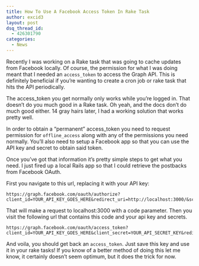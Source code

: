 ```yaml
---
title: How To Use A Facebook Access Token In Rake Task
author: excid3
layout: post
dsq_thread_id:
  - 426301790
categories:
  - News
---
```

Recently I was working on a Rake task that was going to cache updates from Facebook locally. Of course, the permission for what I was doing meant that I needed an `access_token` to access the Graph API. This is definitely beneficial if you’re wanting to create a cron job or rake task that hits the API periodically.

The access_token you get normally only works while you’re logged in. That doesn’t do you much good in a Rake task. Oh yeah, and the docs don’t do much good either. 14 gray hairs later, I had a working solution that works pretty well.

In order to obtain a “permanent” access_token you need to request permission for `offline_access` along with any of the permissions you need normally. You’ll also need to setup a Facebook app so that you can use the API key and secret to obtain said token.

Once you’ve got that information it’s pretty simple steps to get what you need. I just fired up a local Rails app so that I could retrieve the postbacks from Facebook OAuth.

First you navigate to this url, replacing it with your API key:


    https://graph.facebook.com/oauth/authorize?client_id=YOUR_API_KEY_GOES_HERE&redirect_uri=http://localhost:3000/&scope=read_insights,offline_access

That will make a request to localhost:3000 with a code parameter. Then you visit the following url that contains this code and your api key and secrets.


    https://graph.facebook.com/oauth/access_token?client_id=YOUR_API_KEY_GOES_HERE&client_secret=YOUR_API_SECRET_KEY&redirect_uri=http://localhost:3000/&code=THE_CODE_WE_JUST_GOT

And voila, you should get back an `access_token`. Just save this key and use it in your rake tasks! If you know of a better method of doing this let me know, it certainly doesn’t seem optimum, but it does the trick for now.